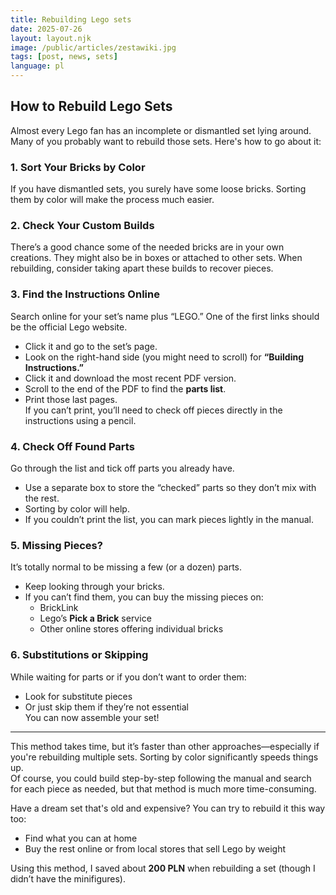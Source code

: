 ```yaml
---
title: Rebuilding Lego sets
date: 2025-07-26
layout: layout.njk
image: /public/articles/zestawiki.jpg
tags: [post, news, sets]
language: pl
---
```


## How to Rebuild Lego Sets

Almost every Lego fan has an incomplete or dismantled set lying around. Many of you probably want to rebuild those sets. Here's how to go about it:

### 1. Sort Your Bricks by Color  
If you have dismantled sets, you surely have some loose bricks. Sorting them by color will make the process much easier.

### 2. Check Your Custom Builds  
There’s a good chance some of the needed bricks are in your own creations. They might also be in boxes or attached to other sets. When rebuilding, consider taking apart these builds to recover pieces.

### 3. Find the Instructions Online  
Search online for your set’s name plus “LEGO.” One of the first links should be the official Lego website.  
- Click it and go to the set’s page.  
- Look on the right-hand side (you might need to scroll) for **“Building Instructions.”**  
- Click it and download the most recent PDF version.  
- Scroll to the end of the PDF to find the **parts list**.  
- Print those last pages.  
If you can’t print, you’ll need to check off pieces directly in the instructions using a pencil.

### 4. Check Off Found Parts  
Go through the list and tick off parts you already have.  
- Use a separate box to store the “checked” parts so they don’t mix with the rest.  
- Sorting by color will help.  
- If you couldn’t print the list, you can mark pieces lightly in the manual.

### 5. Missing Pieces?  
It’s totally normal to be missing a few (or a dozen) parts.  
- Keep looking through your bricks.  
- If you can’t find them, you can buy the missing pieces on:  
  - BrickLink 
  - Lego’s **Pick a Brick** service  
  - Other online stores offering individual bricks

### 6. Substitutions or Skipping  
While waiting for parts or if you don’t want to order them:  
- Look for substitute pieces  
- Or just skip them if they’re not essential  
You can now assemble your set!

---

This method takes time, but it’s faster than other approaches—especially if you're rebuilding multiple sets. Sorting by color significantly speeds things up.  
Of course, you could build step-by-step following the manual and search for each piece as needed, but that method is much more time-consuming.

Have a dream set that's old and expensive? You can try to rebuild it this way too:
- Find what you can at home
- Buy the rest online or from local stores that sell Lego by weight

Using this method, I saved about **200 PLN** when rebuilding a set (though I didn’t have the minifigures).